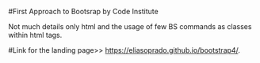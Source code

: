 
#First Approach to Bootsrap by Code Institute

Not much details only html and the usage of few BS commands as classes within html tags.

#Link for the landing page>> https://eliasoprado.github.io/bootstrap4/. 
